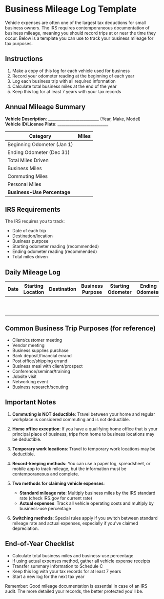 # Business Mileage Log Template

Vehicle expenses are often one of the largest tax deductions for small business owners. The IRS requires contemporaneous documentation of business mileage, meaning you should record trips at or near the time they occur. Below is a template you can use to track your business mileage for tax purposes.

## Instructions

1. Make a copy of this log for each vehicle used for business
2. Record your odometer reading at the beginning of each year
3. Log each business trip with all required information
4. Calculate total business miles at the end of the year
5. Keep this log for at least 7 years with your tax records

## Annual Mileage Summary

**Vehicle Description**: __________________________ (Year, Make, Model)  
**Vehicle ID/License Plate**: __________________________  

| Category | Miles |
|----------|-------|
| Beginning Odometer (Jan 1) | |
| Ending Odometer (Dec 31) | |
| Total Miles Driven | |
| Business Miles | |
| Commuting Miles | |
| Personal Miles | |
| **Business-Use Percentage** | |

## IRS Requirements

The IRS requires you to track:
- Date of each trip
- Destination/location
- Business purpose
- Starting odometer reading (recommended)
- Ending odometer reading (recommended)
- Total miles driven

## Daily Mileage Log

| Date | Starting Location | Destination | Business Purpose | Starting Odometer | Ending Odometer | Total Miles |
|------|-------------------|-------------|------------------|-------------------|-----------------|-------------|
| | | | | | | |
| | | | | | | |
| | | | | | | |
| | | | | | | |
| | | | | | | |
| | | | | | | |
| | | | | | | |
| | | | | | | |
| | | | | | | |
| | | | | | | |

## Common Business Trip Purposes (for reference)

- Client/customer meeting
- Vendor meeting
- Business supplies purchase
- Bank deposit/financial errand
- Post office/shipping errand
- Business meal with client/prospect
- Conference/seminar/training
- Jobsite visit
- Networking event
- Business research/scouting

## Important Notes

1. **Commuting is NOT deductible**: Travel between your home and regular workplace is considered commuting and is not deductible.

2. **Home office exception**: If you have a qualifying home office that is your principal place of business, trips from home to business locations may be deductible.

3. **Temporary work locations**: Travel to temporary work locations may be deductible.

4. **Record-keeping methods**: You can use a paper log, spreadsheet, or mobile app to track mileage, but the information must be contemporaneous and complete.

5. **Two methods for claiming vehicle expenses**:
   - **Standard mileage rate**: Multiply business miles by the IRS standard rate (check IRS.gov for current rate)
   - **Actual expenses**: Track all vehicle operating costs and multiply by business-use percentage

6. **Switching methods**: Special rules apply if you switch between standard mileage rate and actual expenses, especially if you've claimed depreciation.

## End-of-Year Checklist

- Calculate total business miles and business-use percentage
- If using actual expenses method, gather all vehicle expense receipts
- Transfer summary information to Schedule C
- Keep this log with your tax records for at least 7 years
- Start a new log for the next tax year

Remember: Good mileage documentation is essential in case of an IRS audit. The more detailed your records, the better protected you'll be.
